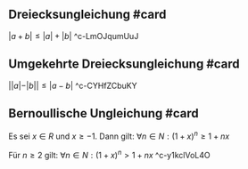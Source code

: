 ## Dreiecksungleichung #card
$|a+b| \leq |a|+|b|$
^c-LmOJqumUuJ

## Umgekehrte Dreiecksungleichung #card
$||a|-|b|| \leq |a-b|$
^c-CYHfZCbuKY

## Bernoullische Ungleichung #card
Es sei $x \in R$ und $x \geq-1$. Dann gilt:
$\forall n \in N :(1+x)^n \geq 1+n x$

Für $n\geq2$ gilt:
$\forall n \in N :(1+x)^n \gt 1+n x$
^c-y1kclVoL4O